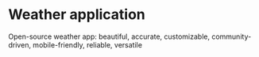 # Weather application
Open-source weather app: beautiful, accurate, customizable, community-driven, mobile-friendly, reliable, versatile
